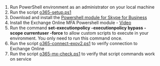1. Run PowerShell environment as an administrator on your local machine
2. Run the script [o365-setup.ps1](https://github.com/directorcia/Office365/blob/master/o365-setup.ps1)
3. Download and install the [Powershell module for Skype for Business](https://github.com/directorcia/Office365/blob/master/o365-setup.ps1)
4. Install the Exchange Online MFA Powershell module - [Video](https://www.youtube.com/watch?v=EnmwLqdtDCM)
5. Run the command <b>set-executionpolicy -executionpolicy bypass -scope currentuser -force</b> to allow custom scripts to execute in your environment. You only need to run this command once.
6. Run the script [o365-connect-exov2.ps1](https://github.com/directorcia/Office365/blob/master/o365-connect-exov2.ps1) to verify connection to Exchange Online
7. Run the script [o365-mx-check.ps1](https://github.com/directorcia/Office365/blob/master/o365-mx-check.ps1) to verify that script commands work on service